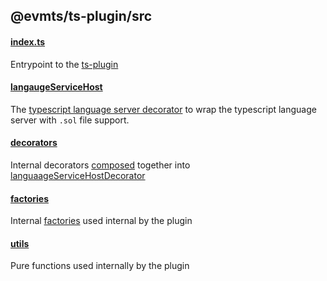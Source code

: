 ## @evmts/ts-plugin/src

#### [index.ts](./index.ts)

Entrypoint to the [ts-plugin](https://github.com/microsoft/TypeScript/wiki/Writing-a-Language-Service-Plugin)

#### [langaugeServiceHost](./langaugeServiceHost.ts)

The [typescript language server decorator](https://github.com/microsoft/TypeScript/wiki/Writing-a-Language-Service-Plugin#decorator-creation) to wrap the typescript language server with `.sol` file support.

#### [decorators](./decorators/README.md)

Internal decorators [composed](./decorators/composeDecorators.ts) together into [languaageServiceHostDecorator](./languageServiceHost.ts)

#### [factories](./factories/README.md)

Internal [factories](https://en.wikipedia.org/wiki/Factory_method_pattern) used internal by the plugin

#### [utils](./utils/README.md)

Pure functions used internally by the plugin

